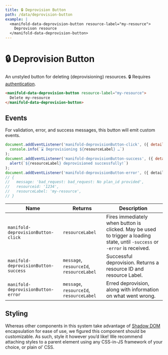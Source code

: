 ```yaml
---
title: 🔒 Deprovision Button
path: /data/deprovision-button
example: |
  <manifold-data-deprovision-button resource-label="my-resource">
    Deprovison resource
  </manifold-data-deprovision-button>
---
```


# 🔒 Deprovision Button

An unstyled button for deleting (deprovisioning) resources. 🔒 Requires [authentication][auth].

```html
<manifold-data-deprovision-button resource-label="my-resource">
  Delete my-resource
</manifold-data-deprovision-button>
```

## Events

For validation, error, and success messages, this button will emit custom events.

```js
document.addEventListener('manifold-deprovisionButton-click', ({ detail: { resourceLabel } }) =>
  console.info(`⌛ Deprovisioning ${resourceLabel} …`)
);
document.addEventListener('manifold-deprovisionButton-success', ({ detail: { resourceLabel } }) =>
  alert(`${resourceLabel} deprovisioned successfully!`)
);
document.addEventListener('manifold-deprovisionButton-error', ({ detail }) => console.log(detail));
// {
//   message: 'bad_request: bad_request: No plan_id provided',
//   resourceid: '1234',
//   resourceLabel: 'my-resource',
// }
```

| Name                                 | Returns                                  | Description                                                                                                                 |
| ------------------------------------ | ---------------------------------------- | --------------------------------------------------------------------------------------------------------------------------- |
| `manifold-deprovisionButton-click`   | `resourceLabel`                          | Fires immediately when button is clicked. May be used to trigger a loading state, until `-success` or `-error` is received. |
| `manifold-deprovisionButton-success` | `message`, `resourceId`, `resourceLabel` | Successful deprovision. Returns a resource ID and resource Label.                                                           |
| `manifold-deprovisionButton-error`   | `message`, `resourceId`, `resourceLabel` | Erred deprovision, along with information on what went wrong.                                                               |

## Styling

Whereas other components in this system take advantage of [Shadow DOM][shadow-dom] encapsulation for
ease of use, we figured this component should be customizable. As such, style it however you’d like!
We recommend attaching styles to a parent element using any CSS-in-JS framework of your choice, or
plain ol’ CSS.

[auth]: /advanced/authentication
[shadow-dom]: https://developers.google.com/web/fundamentals/web-components/shadowdom
